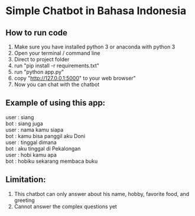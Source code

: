 # Simple Chatbot in Bahasa Indonesia <br>

## How to run code <br>
1. Make sure you have installed python 3 or anaconda with python 3 <br>
2. Open your terminal / command line <br>
3. Direct to project folder <br>
4. run "pip install -r requirements.txt" <br>
5. run "python app.py" <br>
6. copy "http://127.0.0.1:5000" to your web browser" <br>
7. Now you can chat with the chatbot <br>

## Example of using this app: <br>
user : siang <br>
bot : siang juga <br>
user : nama kamu siapa <br>
bot : kamu bisa panggil aku Doni <br>
user : tinggal dimana <br>
bot : aku tinggal di Pekalongan <br>
user : hobi kamu apa <br>
bot : hobiku sekarang membaca buku <br>

## Limitation: <br>
1. This chatbot can only answer about his name, hobby, favorite food, and greeting <br>
2. Cannot answer the complex questions yet

